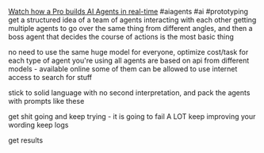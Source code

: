 [Watch how a Pro builds AI Agents in real-time](https://www.youtube.com/watch?v=fkTlyuGh7jk)
#aiagents
#ai
#prototyping 
get a structured idea of a team of agents interacting with each other
getting multiple agents to go over the same thing from different angles, and then a boss agent that decides the course of actions is the most basic thing

no need to use the same huge model for everyone, optimize cost/task for each type of agent you're using
all agents are based on api from different models - available online
some of them can be allowed to use internet access to search for stuff

stick to solid language with no second interpretation, and pack the agents with prompts like these

get shit going and keep trying - it is going to fail A LOT
keep improving your wording
keep logs

get results
